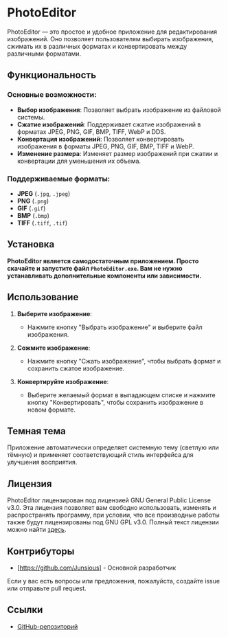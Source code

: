 # PhotoEditor

PhotoEditor — это простое и удобное приложение для редактирования изображений. Оно позволяет пользователям выбирать изображения, сжимать их в различных форматах и конвертировать между различными форматами.

## Функциональность

### Основные возможности:
- **Выбор изображения**: Позволяет выбрать изображение из файловой системы.
- **Сжатие изображений**: Поддерживает сжатие изображений в форматах JPEG, PNG, GIF, BMP, TIFF, WebP и DDS.
- **Конвертация изображений**: Позволяет конвертировать изображения в форматы JPEG, PNG, GIF, BMP, TIFF и WebP.
- **Изменение размера**: Изменяет размер изображений при сжатии и конвертации для уменьшения их объема.

### Поддерживаемые форматы:
- **JPEG** (`.jpg`, `.jpeg`)
- **PNG** (`.png`)
- **GIF** (`.gif`)
- **BMP** (`.bmp`)
- **TIFF** (`.tiff`, `.tif`)

## Установка

**PhotoEditor является самодостаточным приложением. Просто скачайте и запустите файл `PhotoEditor.exe`. Вам не нужно устанавливать дополнительные компоненты или зависимости.**

## Использование

1. **Выберите изображение**:
   - Нажмите кнопку "Выбрать изображение" и выберите файл изображения.

2. **Сожмите изображение**:
   - Нажмите кнопку "Сжать изображение", чтобы выбрать формат и сохранить сжатое изображение.

3. **Конвертируйте изображение**:
   - Выберите желаемый формат в выпадающем списке и нажмите кнопку "Конвертировать", чтобы сохранить изображение в новом формате.

## Темная тема

Приложение автоматически определяет системную тему (светлую или тёмную) и применяет соответствующий стиль интерфейса для улучшения восприятия.

## Лицензия

PhotoEditor лицензирован под лицензией GNU General Public License v3.0. Эта лицензия позволяет вам свободно использовать, изменять и распространять программу, при условии, что все производные работы также будут лицензированы под GNU GPL v3.0. Полный текст лицензии можно найти [здесь](https://www.gnu.org/licenses/gpl-3.0.html).

## Контрибуторы

- [https://github.com/Junsious] - Основной разработчик

Если у вас есть вопросы или предложения, пожалуйста, создайте issue или отправьте pull request.

## Ссылки

- [GitHub-репозиторий](https://github.com/Junsious/PhotoConvertor)
